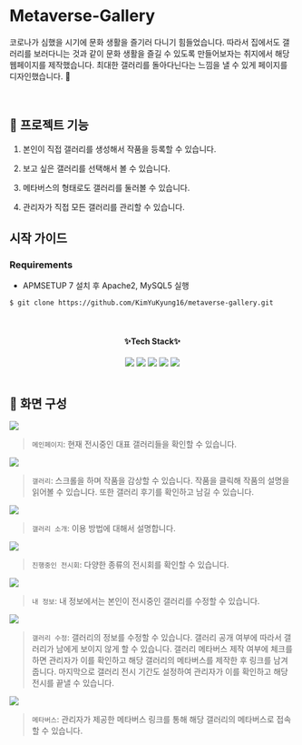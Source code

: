 # Metaverse-Gallery
코로나가 심했을 시기에 문화 생활을 즐기러 다니기 힘들었습니다.
따라서 집에서도 갤러리를 보러다니는 것과 같이 문화 생활을 즐길 수 있도록 만들어보자는 취지에서 해당 웹페이지를 제작했습니다. 최대한 갤러리를 돌아다닌다는 느낌을 낼 수 있게 페이지를 디자인했습니다. :walking:

<br/>

## :information_desk_person: 프로젝트 기능
1. 본인이 직접 갤러리를 생성해서 작품을 등록할 수 있습니다.

2. 보고 싶은 갤러리를 선택해서 볼 수 있습니다.

3. 메타버스의 형태로도 갤러리를 둘러볼 수 있습니다.

4. 관리자가 직접 모든 갤러리를 관리할 수 있습니다. 

## 시작 가이드
### Requirements
- APMSETUP 7 설치 후 Apache2, MySQL5 실행
```bash
$ git clone https://github.com/KimYuKyung16/metaverse-gallery.git
```

<br/>

<div align="center">
  <h4 weight="bold">✨Tech Stack✨</h4>

  <img src="https://img.shields.io/badge/PHP-777BB4?style=flat&logo=php&logoColor=white"/>
  <img src="https://img.shields.io/badge/HTML5-E34F26?style=flat&logo=html5&logoColor=white"/>
  <img src="https://img.shields.io/badge/CSS3-1572B6?style=flat&logo=css3&logoColor=white"/>
  <img src="https://img.shields.io/badge/Apache-D22128?style=flat&logo=apache&logoColor=white"/>
  <img src="https://img.shields.io/badge/MySQL-4479A1?style=flat&logo=mysql&logoColor=white"/>
</div>

<br/>

## :page_with_curl: 화면 구성
<img src="https://github.com/KimYuKyung16/metaverse-gallery/assets/81006438/b65015d3-a8da-47d8-b469-8b416ea060ed"/>

> `메인페이지`: 현재 전시중인 대표 갤러리들을 확인할 수 있습니다.

<img src="https://github.com/KimYuKyung16/metaverse-gallery/assets/81006438/584fb8be-0e8d-4273-8ea8-729d956e5c70"/>

> `갤러리`: 스크롤을 하며 작품을 감상할 수 있습니다. 작품을 클릭해 작품의 설명을 읽어볼 수 있습니다. 또한 갤러리 후기를 확인하고 남길 수 있습니다.

<img src="https://github.com/KimYuKyung16/metaverse-gallery/assets/81006438/92310aa0-9fbc-410d-914e-53639ed646e3"/>

> `갤러리 소개`: 이용 방법에 대해서 설명합니다.

<img src="https://github.com/KimYuKyung16/metaverse-gallery/assets/81006438/98292a5f-7141-4b29-924e-7ae2f825ced0"/>

> `진행중인 전시회`: 다양한 종류의 전시회를 확인할 수 있습니다.

<img src="https://github.com/KimYuKyung16/metaverse-gallery/assets/81006438/82f906c4-65aa-49b4-a7e5-2a22dedc29d9"/>

> `내 정보`: 내 정보에서는 본인이 전시중인 갤러리를 수정할 수 있습니다. 

<img src="https://github.com/KimYuKyung16/metaverse-gallery/assets/81006438/59323850-f950-45a4-b0d3-501e28ca36a8"/>

> `갤러리 수정`: 갤러리의 정보를 수정할 수 있습니다. 갤러리 공개 여부에 따라서 갤러리가 남에게 보이지 않게 할 수 있습니다. 갤러리 메타버스 제작 여부에 체크를 하면 관리자가 이를 확인하고 해당 갤러리의 메타버스를 제작한 후 링크를 남겨줍니다. 마지막으로 갤러리 전시 기간도 설정하여 관리자가 이를 확인하고 해당 전시를 끝낼 수 있습니다. 

<img src="https://github.com/KimYuKyung16/metaverse-gallery/assets/81006438/41584c42-1ac2-4af2-b30d-33ef4c0f1d7d"/>

> `메타버스`: 관리자가 제공한 메타버스 링크를 통해 해당 갤러리의 메타버스로 접속할 수 있습니다.
